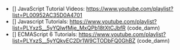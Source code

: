 * [] JavaScript Tutorial Videos: https://www.youtube.com/playlist?list=PL00952AC35D0A4701
* [] Javascript Tutorials: https://www.youtube.com/playlist?list=PLYxzS__5yYQlwfMje_MxQPb18tXtCJbfR (code_damn)
* [] ECMAScript 6 Tutorials: https://www.youtube.com/playlist?list=PLYxzS__5yYQkvEC2Dr1W9CTODbFQ0GhBZ (code_damn)
